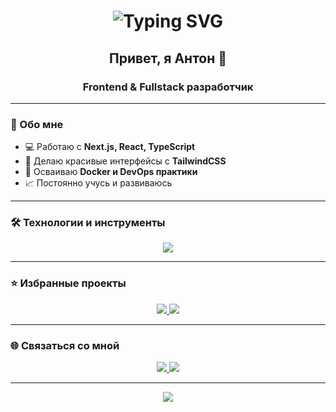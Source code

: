 <!-- Заголовок с печатающимся текстом -->
<h1 align="center">
  <img src="https://readme-typing-svg.herokuapp.com?font=Fira+Code&size=28&duration=3000&pause=1000&color=2E97F7&center=true&vCenter=true&width=600&lines=Hi,+i`m+Anton+👋;Frontend+and+Fullstack+developer" alt="Typing SVG" />
</h1>

<h2 align="center">Привет, я Антон 👋</h1>
<h3 align="center">Frontend & Fullstack разработчик</h3>

---

### 🚀 Обо мне
- 💻 Работаю с **Next.js, React, TypeScript**  
- 🎨 Делаю красивые интерфейсы с **TailwindCSS**  
- 🐳 Осваиваю **Docker и DevOps практики**  
- 📈 Постоянно учусь и развиваюсь  

---

### 🛠️ Технологии и инструменты
<p align="center">
  <img src="https://skillicons.dev/icons?i=ts,js,react,next,tailwind,nodejs,express,postgres,docker,git,github,vscode" />
</p>

---

### ⭐ Избранные проекты
<p align="center">
  <a href="https://github.com/AntonShirobokov/plumbing_2.0">
    <img src="https://github-readme-stats.vercel.app/api/pin/?username=AntonShirobokov&repo=plumbing_2.0&theme=tokyonight" />
  </a>
  <a href="https://github.com/AntonShirobokov/landing-bronz...">
    <img src="https://github-readme-stats.vercel.app/api/pin/?username=AntonShirobokov&repo=landing-bronz...&theme=tokyonight" />
  </a>
</p>

---

### 🌐 Связаться со мной
<p align="center">
  <a href="https://t.me/твой_telegram">
    <img src="https://img.shields.io/badge/Telegram-2CA5E0?style=for-the-badge&logo=telegram&logoColor=white"/>
  </a>
  <a href="https://linkedin.com/in/твой_linkedin">
    <img src="https://img.shields.io/badge/LinkedIn-0077B5?style=for-the-badge&logo=linkedin&logoColor=white"/>
  </a>
</p>

---

<p align="center">
  <img src="https://capsule-render.vercel.app/api?type=waving&color=2E97F7&height=100&section=footer"/>
</p>
